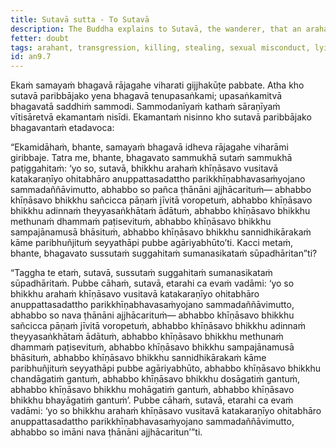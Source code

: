 ```yaml
---
title: Sutavā sutta - To Sutavā
description: The Buddha explains to Sutavā, the wanderer, that an arahant is incapable of transgressing in nine ways.
fetter: doubt
tags: arahant, transgression, killing, stealing, sexual misconduct, lying, using stored-up goods, impulse, aversion, delusion, fear, an, an9
id: an9.7
---
```


Ekaṁ samayaṁ bhagavā rājagahe viharati gijjhakūṭe pabbate. Atha kho sutavā paribbājako yena bhagavā tenupasaṅkami; upasaṅkamitvā bhagavatā saddhiṁ sammodi. Sammodanīyaṁ kathaṁ sāraṇīyaṁ vītisāretvā ekamantaṁ nisīdi. Ekamantaṁ nisinno kho sutavā paribbājako bhagavantaṁ etadavoca:

“Ekamidāhaṁ, bhante, samayaṁ bhagavā idheva rājagahe viharāmi giribbaje. Tatra me, bhante, bhagavato sammukhā sutaṁ sammukhā paṭiggahitaṁ: ‘yo so, sutavā, bhikkhu arahaṁ khīṇāsavo vusitavā katakaraṇīyo ohitabhāro anuppattasadattho parikkhīṇabhavasaṁyojano sammadaññāvimutto, abhabbo so pañca ṭhānāni ajjhācarituṁ— abhabbo khīṇāsavo bhikkhu sañcicca pāṇaṁ jīvitā voropetuṁ, abhabbo khīṇāsavo bhikkhu adinnaṁ theyyasaṅkhātaṁ ādātuṁ, abhabbo khīṇāsavo bhikkhu methunaṁ dhammaṁ paṭisevituṁ, abhabbo khīṇāsavo bhikkhu sampajānamusā bhāsituṁ, abhabbo khīṇāsavo bhikkhu sannidhikārakaṁ kāme paribhuñjituṁ seyyathāpi pubbe agāriyabhūto’ti. Kacci metaṁ, bhante, bhagavato sussutaṁ suggahitaṁ sumanasikataṁ sūpadhāritan”ti?

“Taggha te etaṁ, sutavā, sussutaṁ suggahitaṁ sumanasikataṁ sūpadhāritaṁ. Pubbe cāhaṁ, sutavā, etarahi ca evaṁ vadāmi: ‘yo so bhikkhu arahaṁ khīṇāsavo vusitavā katakaraṇīyo ohitabhāro anuppattasadattho parikkhīṇabhavasaṁyojano sammadaññāvimutto, abhabbo so nava ṭhānāni ajjhācarituṁ— abhabbo khīṇāsavo bhikkhu sañcicca pāṇaṁ jīvitā voropetuṁ, abhabbo khīṇāsavo bhikkhu adinnaṁ theyyasaṅkhātaṁ ādātuṁ, abhabbo khīṇāsavo bhikkhu methunaṁ dhammaṁ paṭisevituṁ, abhabbo khīṇāsavo bhikkhu sampajānamusā bhāsituṁ, abhabbo khīṇāsavo bhikkhu sannidhikārakaṁ kāme paribhuñjituṁ seyyathāpi pubbe agāriyabhūto, abhabbo khīṇāsavo bhikkhu chandāgatiṁ gantuṁ, abhabbo khīṇāsavo bhikkhu dosāgatiṁ gantuṁ, abhabbo khīṇāsavo bhikkhu mohāgatiṁ gantuṁ, abhabbo khīṇāsavo bhikkhu bhayāgatiṁ gantuṁ’. Pubbe cāhaṁ, sutavā, etarahi ca evaṁ vadāmi: ‘yo so bhikkhu arahaṁ khīṇāsavo vusitavā katakaraṇīyo ohitabhāro anuppattasadattho parikkhīṇabhavasaṁyojano sammadaññāvimutto, abhabbo so imāni nava ṭhānāni ajjhācaritun’”ti.